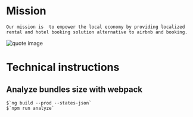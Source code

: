 
# Mission

    Our mission is  to empower the local economy by providing localized rental and hotel booking solution alternative to airbnb and booking.
    
   ![quote image](https://www.azquotes.com/picture-quotes/quote-we-can-fight-the-global-economy-with-a-strong-local-economy-wendell-berry-81-58-02.jpg)
 

# Technical instructions

## Analyze bundles size with webpack

    $`ng build --prod --states-json`
    $`npm run analyze`

